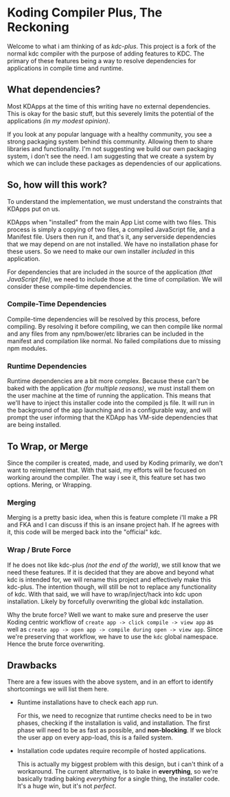 
# Koding Compiler Plus, The Reckoning

Welcome to what i am thinking of as *kdc-plus*. This project is a fork of the
normal kdc compiler with the purpose of adding features to KDC. The primary
of these features being a way to resolve dependencies for applications in
compile time and runtime.

## What dependencies?

Most KDApps at the time of this writing have no external dependencies. This
is okay for the basic stuff, but this severely limits the potential of the
applications *(in my modest opinion)*.

If you look at any popular language with a healthy community, you see a strong
packaging system behind this community. Allowing them to share libraries
and functionality. I'm not suggesting we build our own packaging system,
i don't see the need. I am suggesting that we create a system by which we
can include these packages as dependencies of our applications.

## So, how will this work?

To understand the implementation, we must understand the constraints that
KDApps put on us.

KDApps when "installed" from the main App List come with two files. This
process is simply a copying of two files, a compiled
JavaScript file, and a Manifest file. Users then run it, and that's it, any
serverside dependencies that we may depend on are not installed. We
have no installation phase for these users. So we need to make our own
installer *included* in this application.

For dependencies that are included *in* the source of the application *(that
JavaScript file)*, we need to include those at the time of compilation. We
will consider these compile-time dependencies. 

### Compile-Time Dependencies

Compile-time dependencies will be resolved by this process, before compiling.
By resolving it before compiling, we can then compile like normal and any
files from any npm/bower/etc libraries can be included in the manifest and
compilation like normal. No failed compilations due to missing npm modules.

### Runtime Dependencies

Runtime dependencies are a bit more complex. Because these can't be baked
with the application *(for multiple reasons)*, we must install them on the
user machine at the time of running the application. This means that we'll
have to inject this installer code into the compiled js file. It will run
in the background of the app launching and in a configurable way, and will
prompt the user informing that the KDApp has VM-side dependencies that
are being installed.

## To Wrap, or Merge

Since the compiler is created, made, and used by Koding primarily, we don't
want to reimplement that. With that said, my efforts will be focused on
working around the compiler. The way i see it, this feature set has two
options. Mering, or Wrapping.

### Merging

Merging is a pretty basic idea, when this is feature complete i'll make a PR
and FKA and I can discuss if this is an insane project hah. If he agrees
with it, this code will be merged back into the "official" kdc.

### Wrap / Brute Force

If he does not like kdc-plus *(not the end of the world)*, we still know that
we need these features. If it is decided that they are above and beyond
what kdc is intended for, we will rename this project and effectively make
this kdc-plus. The intention though, will still be not to replace any
functionality of kdc. With that said, we will have to wrap/inject/hack
into kdc upon installation. Likely by forcefully overwriting the global
kdc installation.

Why the brute force? Well we want to make sure and preserve the user Koding
centric workflow of `create app -> click compile -> view app` as well as
`create app -> open app -> compile during open -> view app`. Since we're
preserving that workflow, we have to use the `kdc` global namespace. Hence
the brute force overwriting.

## Drawbacks

There are a few issues with the above system, and in an effort to identify
shortcomings we will list them here.

- Runtime installations have to check each app run.
  
  For this, we need to recognize that runtime checks need to be in two phases,
  checking if the installation is valid, and installation. The first phase
  will need to be as fast as possible, and **non-blocking**. If we block
  the user app on every app-load, this is a failed system.

- Installation code updates require recompile of hosted applications.
  
  This is actually my biggest problem with this design, but i can't think
  of a workaround. The current alternative, is to bake in **everything**,
  so we're basically trading baking *everything* for a single thing, the
  installer code. It's a huge win, but it's not *perfect*.
